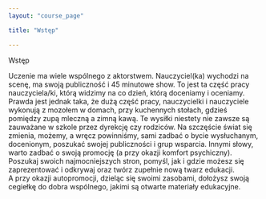 ```yaml
---
layout: "course_page"

title: "Wstęp"

---
```


<div class="text-center screen-title">
Wstęp
</div>

<div class="screen-content">
  <p>
  Uczenie ma wiele wspólnego z aktorstwem. Nauczyciel(ka) wychodzi na scenę, ma swoją publiczność i 45 minutowe show. To jest ta część pracy nauczyciela/ki, którą widzimy na co dzień, którą doceniamy i oceniamy. Prawda jest jednak taka, że dużą część pracy, nauczycielki i nauczyciele wykonują z mozołem w domach, przy kuchennych stołach, gdzieś pomiędzy zupą mleczną a zimną kawą. Te wysiłki niestety nie zawsze są zauważane w szkole przez dyrekcję czy rodziców. Na szczęście świat się zmienia, możemy, a wręcz powinniśmy, sami zadbać o bycie wysłuchanym, docenionym, poszukać swojej publiczności i grup wsparcia. Innymi słowy, warto zadbać o swoją promocję (a przy okazji komfort psychiczny). Poszukaj swoich najmocniejszych stron, pomyśl, jak i gdzie możesz się zaprezentować i odkrywaj oraz twórz zupełnie nową twarz edukacji. <br/>
A przy okazji autopromocji, dzieląc się swoimi zasobami, dołożysz swoją cegiełkę do dobra wspólnego, jakimi są otwarte materiały edukacyjne.

</div>
